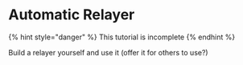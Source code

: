 # Automatic Relayer

{% hint style="danger" %}
This tutorial is incomplete
{% endhint %}

Build a relayer yourself and use it (offer it for others to use?)